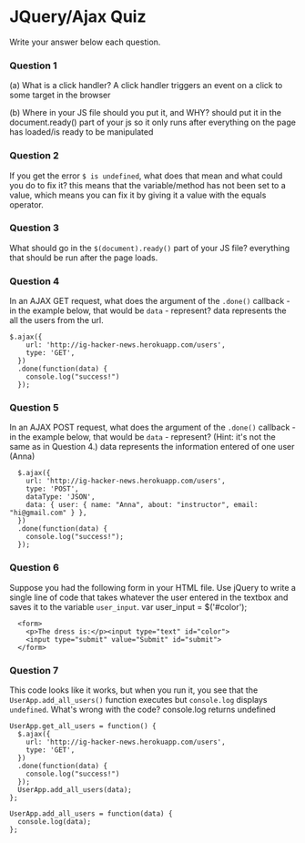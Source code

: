 # JQuery/Ajax Quiz

Write your answer below each question.

### Question 1
(a) What is a click handler?
A click handler triggers an event on a click to some target in the browser

(b) Where in your JS file should you put it, and WHY?
should put it in the document.ready() part of your js so it only runs after everything on the page has loaded/is ready to be manipulated

### Question 2
If you get the error `$ is undefined`, what does that mean and what could you do to fix it?
this means that the variable/method has not been set to a value, which means you can fix it by giving it a value with the equals operator.

### Question 3
What should go in the `$(document).ready()` part of your JS file?
everything that should be run after the page loads.

### Question 4
In an AJAX GET request, what does the argument of the `.done()` callback - in the example below, that would be `data` - represent?
data represents the all the users from the url.
```
$.ajax({
    url: 'http://ig-hacker-news.herokuapp.com/users',
    type: 'GET',
  })
  .done(function(data) {
    console.log("success!")
  });
```
### Question 5
In an AJAX POST request, what does the argument of the `.done()` callback - in the example below, that would be `data` - represent? (Hint: it's not the same as in Question 4.)
data represents the information entered of one user (Anna)

```
  $.ajax({
    url: 'http://ig-hacker-news.herokuapp.com/users',
    type: 'POST',
    dataType: 'JSON',
    data: { user: { name: "Anna", about: "instructor", email: "hi@gmail.com" } },
  })
  .done(function(data) {
    console.log("success!");
  });
```
### Question 6
Suppose you had the following form in your HTML file. Use jQuery to write a single line of code that takes whatever the user entered in the textbox and saves it to the variable `user_input`.
var user_input = $('#color');

```
  <form>
    <p>The dress is:</p><input type="text" id="color">
    <input type="submit" value="Submit" id="submit">
  </form>
```

### Question 7
This code looks like it works, but when you run it, you see that the `UserApp.add_all_users()` function executes but `console.log` displays `undefined`. What's wrong with the code?
console.log returns undefined

```
UserApp.get_all_users = function() {
  $.ajax({
    url: 'http://ig-hacker-news.herokuapp.com/users',
    type: 'GET',
  })
  .done(function(data) {
    console.log("success!")
  });
  UserApp.add_all_users(data);
};

UserApp.add_all_users = function(data) {
  console.log(data);
};
```



